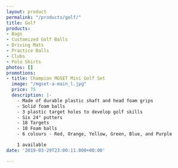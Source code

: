 ```yaml
---
layout: product
permalink: "/products/golf/"
title: Golf
products:
- Bags
- Customized Golf Balls
- Driving Mats
- Practice Balls
- Clubs
- Polo Shirts
photos: []
promotions:
- title: Champion MGSET Mini Golf Set
  image: "/mgset-a-main_l.jpg"
  price: 75
  description: |-
    - Made of durable plastic shaft and head foam grips
    - Solid foam balls
    - 3 plastic target holes to develop golf skills
    - Six 24" putters
    - 18 Targets
    - 18 Foam balls
    - 6 colours - Red, Orange, Yellow, Green, Blue, and Purple

    1 available
date: '2019-03-29T23:00:11.000+00:00'

---
```

